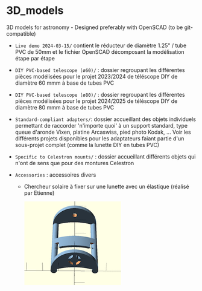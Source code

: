 # 3D_models
3D models for astronomy - Designed preferably with OpenSCAD (to be git-compatible)

* `Live demo 2024-03-15/` contient le réducteur de diamètre 1.25" / tube PVC de 50mm et le fichier OpenSCAD décomposant la modélisation étape par étape

* `DIY PVC-based telescope (ø60)/` : dossier regroupant les différentes pièces modélisées pour le projet 2023/2024 de téléscope DIY de diamètre 60 mmm à base de tubes PVC

* `DIY PVC-based telescope (ø80)/` : dossier regroupant les différentes pièces modélisées pour le projet 2024/2025 de téléscope DIY de diamètre 80 mmm à base de tubes PVC

* `Standard-compliant adapters/`: dossier accueillant des objets individuels permettant de raccorder 'n'importe quoi' à un support standard, type queue d'aronde Vixen, platine Arcaswiss, pied photo Kodak, ... Voir les différents projets disponibles pour les adaptateurs faiant partie d'un sous-projet complet (comme la lunette DIY en tubes PVC)

* `Specific to Celestron mounts/` : dossier accueillant différents objets qui n'ont de sens que pour des montures Celestron

* `Accessories` : accessoires divers

  * Chercheur solaire à fixer sur une lunette avec un élastique (réalisé par Etienne)

    ![](Accessories/solar_finder/chercheur_solaire_solcenter_v1.png)

